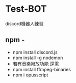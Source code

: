 # Test-BOT
discord機器人練習

## npm -
-   npm install discord.js
-   npm install -g nodemon
-   若有音樂撥放功能 還需
-   npm install ffmpeg-binaries
-   npm i opusscript

